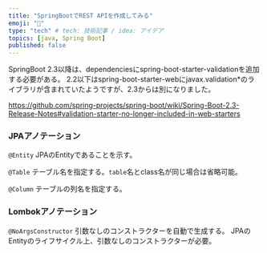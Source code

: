 ```yaml
---
title: "SpringBootでREST APIを作成してみる"
emoji: "🐡"
type: "tech" # tech: 技術記事 / idea: アイデア
topics: [java, Spring Boot]
published: false
---
```

SpringBoot 2.3以降は、dependenciesにspring-boot-starter-validationを追加する必要がある。
2.2以下はspring-boot-starter-webにjavax.validation*のライブラリが含まれていたようですが、2.3からは別になりました。

https://github.com/spring-projects/spring-boot/wiki/Spring-Boot-2.3-Release-Notes#validation-starter-no-longer-included-in-web-starters


### JPAアノテーション
`@Entity`
JPAのEntityであることを示す。

`@Table`
テーブル名を指定する。`table`名とclass名が同じ場合は省略可能。

`@Column`
テーブルの列名を指定する。

### Lombokアノテーション
`@NoArgsConstructor`
引数なしのコンストラクターを自動で生成する。
JPAのEntityのライフサイクル上、引数なしのコンストラクターが必要。
